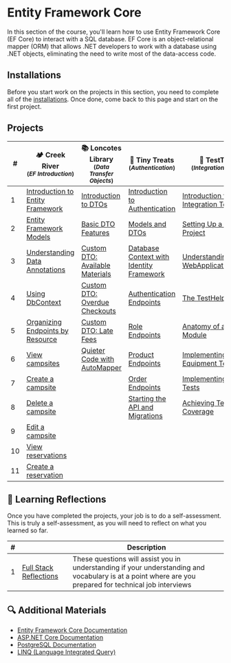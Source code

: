 # Entity Framework Core

In this section of the course, you'll learn how to use Entity Framework Core (EF Core) to interact with a SQL database. EF Core is an object-relational mapper (ORM) that allows .NET developers to work with a database using .NET objects, eliminating the need to write most of the data-access code.

## Installations

Before you start work on the projects in this section, you need to complete all of the [installations](./chapters/book-2-installs.md). Once done, come back to this page and start on the first project.

## Projects

| # | 🏕️ Creek River<br/><sub>(_EF Introduction_)</sub> | 📚 Loncotes Library<br/><sub>(_Data Transfer Objects_)</sub> | 🧁 Tiny Treats<br/><sub>(_Authentication_)</sub> | 🧪 TestTubes<br/><sub>(_Integration Testing_)</sub> |
|--|--|--|--|--|
| 1 | [Introduction to Entity Framework](./chapters/creek-river-initializing.md) | [Introduction to DTOs](./chapters/loncotes-dto-introduction.md) | [Introduction to Authentication](./chapters/tinytreats-introduction.md) | [Introduction to Integration Testing](./chapters/testtube-introduction.md) |
| 2 | [Entity Framework Models](./chapters/creek-river-models.md) | [Basic DTO Features](./chapters/loncotes-dto-basic-features.md) | [Models and DTOs](./chapters/tinytreats-models-dtos.md) | [Setting Up a Test Project](./chapters/testtube-setup.md) |
| 3 | [Understanding Data Annotations](./chapters/creek-river-data-annotations.md) | [Custom DTO: Available Materials](./chapters/loncotes-dto-available-materials.md) | [Database Context with Identity Framework](./chapters/tinytreats-dbcontext.md) | [Understanding WebApplicationFactory](./chapters/testtube-webapplicationfactory.md) |
| 4 | [Using DbContext](./chapters/creek-river-dbcontext.md) | [Custom DTO: Overdue Checkouts](./chapters/loncotes-dto-overdue-checkouts.md) | [Authentication Endpoints](./chapters/tinytreats-auth-endpoints.md) | [The TestHelper Class](./chapters/testtube-testhelper.md) |
| 5 | [Organizing Endpoints by Resource](./chapters/creek-river-endpoints-organization.md) | [Custom DTO: Late Fees](./chapters/loncotes-dto-late-fees.md) | [Role Endpoints](./chapters/tinytreats-role-endpoints.md) | [Anatomy of a Test Module](./chapters/testtube-test-module.md) |
| 6 | [View campsites](./chapters/creek-river-get-campsites.md) | [Quieter Code with AutoMapper](./chapters/loncotes-dto-automapper.md) | [Product Endpoints](./chapters/tinytreats-product-endpoints.md) | [Implementing Equipment Tests](./chapters/testtube-equipment-tests.md) |
| 7 | [Create a campsite](./chapters/creek-river-post-campsite.md) |  | [Order Endpoints](./chapters/tinytreats-order-endpoints.md) | [Implementing Scientist Tests](./chapters/testtube-scientist-tests.md) |
| 8 | [Delete a campsite](./chapters/creek-river-delete-campsite.md) |  | [Starting the API and Migrations](./chapters/tinytreats-program.md) | [Achieving Test Coverage](./chapters/testtube-test-coverage.md) |
| 9 | [Edit a campsite](./chapters/creek-river-put-campsite.md) |  |  |  |
| 10 | [View reservations](./chapters/creek-river-get-reservations.md) |  |  |  |
| 11 | [Create a reservation](./chapters/creek-river-create-reservation.md) |  |  |  |

## 🤔 Learning Reflections

Once you have completed the projects, your job is to do a self-assessment. This is truly a self-assessment, as you will need to reflect on what you learned so far.

| # | | Description |
|--|--|--|
| 1 | [Full Stack Reflections](./chapters/FULL_STACK_RELFECTIONS.md) | These questions will assist you in understanding if your understanding and vocabulary is at a point where are you prepared for technical job interviews |

## 🔍 Additional Materials

- [Entity Framework Core Documentation](https://docs.microsoft.com/en-us/ef/core/)
- [ASP.NET Core Documentation](https://docs.microsoft.com/en-us/aspnet/core/)
- [PostgreSQL Documentation](https://www.postgresql.org/docs/)
- [LINQ (Language Integrated Query)](https://docs.microsoft.com/en-us/dotnet/csharp/programming-guide/concepts/linq/)
